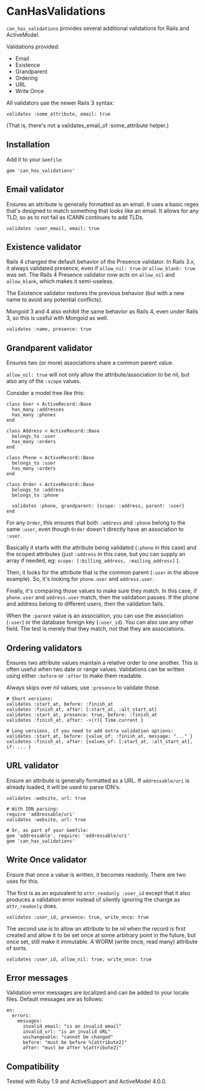 # CanHasValidations #

`can_has_validations` provides several additional validations for Rails and
ActiveModel.

Validations provided:

* Email
* Existence
* Grandparent
* Ordering
* URL
* Write Once

All validators use the newer Rails 3 syntax:

    validates :some_attribute, email: true

(That is, there's not a validates_email_of :some_attribute helper.)


## Installation ##

Add it to your `Gemfile`:

    gem 'can_has_validations'




## Email validator ##

Ensures an attribute is generally formatted as an email. It uses a basic regex
that's designed to match something that looks like an email. It allows for any
TLD, so as to not fail as ICANN continues to add TLDs.

    validates :user_email, email: true


## Existence validator ##

Rails 4 changed the default behavior of the Presence validator. In Rails 3.x,
it always validated presence, even if `allow_nil: true` or `allow_blank: true`
was set. The Rails 4 Presence validator now acts on `allow_nil` and
`allow_blank`, which makes it semi-useless.

The Existence validator restores the previous behavior (but with a new name to
avoid any potential conflicts).

Mongoid 3 and 4 also exhibit the same behavior as Rails 4, even under Rails 3,
so this is useful with Mongoid as well.

    validates :name, presence: true


## Grandparent validator ##

Ensures two (or more) associations share a common parent value. 

`allow_nil: true` will not only allow the attribute/association to be nil, but
also any of the `:scope` values.

Consider a model tree like this:

    class User < ActiveRecord::Base
      has_many :addresses
      has_many :phones
    end
    
    class Address < ActiveRecord::Base
      belongs_to :user
      has_many :orders
    end
    
    class Phone < ActiveRecord::Base
      belongs_to :user
      has_many :orders
    end
    
    class Order < ActiveRecord::Base
      belongs_to :address
      belongs_to :phone
      
      validates :phone, grandparent: {scope: :address, parent: :user}
    end

For any `Order`, this ensures that both `:address` and `:phone` belong to the same
`:user`, even though `Order` doesn't directly have an association to `:user`.

Basically it starts with the attribute being validated (`:phone` in this case)
and the scoped attributes (just `:address` in this case, but you can supply an
array if needed, eg: `scope: [:billing_address, :mailing_address]` ). 

Then, it looks for the attribute that is the common parent (`:user` in the above
example). So, it's looking for `phone.user` and `address.user`. 

Finally, it's comparing those values to make sure they match. In this case, if
`phone.user` and `address.user` match, then the validation passes. If the phone and
address belong to different users, then the validation fails.

When the `:parent` value is an association, you can use the association (`:user`)
or the database foreign key (`:user_id`). You can also use any other field. The
test is merely that they match, not that they are associations.


## Ordering validators ##

Ensures two attribute values maintain a relative order to one another. This is
often useful when two date or range values. Validations can be written using
either `:before` or `:after` to make them readable.

Always skips over nil values; use `:presence` to validate those.

    # Short versions:
    validates :start_at, before: :finish_at
    validates :finish_at, after: [:start_at, :alt_start_at]
    validates :start_at, presence: true, before: :finish_at
    validates :finish_at, after: ->(r){ Time.current }
    
    # Long versions, if you need to add extra validation options:
    validates :start_at, before: {value_of: :finish_at, message: "..." }
    validates :finish_at, after: {values_of: [:start_at, :alt_start_at], if: ... }


## URL validator ##

Ensure an attribute is generally formatted as a URL. If `addressable/uri` is
already loaded, it will be used to parse IDN's.

    validates :website, url: true

    # With IDN parsing:
    require 'addressable/uri'
    validates :website, url: true

    # Or, as part of your Gemfile:
    gem 'addressable', require: 'addressable/uri'
    gem 'can_has_validations'


## Write Once validator ##

Ensure that once a value is written, it becomes readonly. There are two uses
for this. 

The first is as an equivalent to `attr_readonly :user_id` except that it also
produces a validation error instead of silently ignoring the change as
`attr_readonly` does.

    validates :user_id, presence: true, write_once: true

The second use is to allow an attribute to be nil when the record is first
created and allow it to be set once at some arbitrary point in the future, but
once set, still make it immutable. A WORM (write once, read many) attribute of
sorts.

    validates :user_id, allow_nil: true, write_once: true


## Error messages

Validation error messages are localized and can be added to your locale files.
Default messages are as follows:

    en:
      errors:
        messages:
          invalid_email: "is an invalid email"
          invalid_url: "is an invalid URL"
          unchangeable: "cannot be changed"
          before: "must be before %{attribute2}"
          after: "must be after %{attribute2}"


## Compatibility ##

Tested with Ruby 1.9 and ActiveSupport and ActiveModel 4.0.0.
